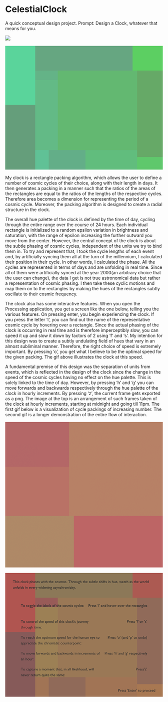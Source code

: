 # CelestialClock
A quick conceptual design project. Prompt: Design a Clock, whatever that means for you.

![](Media/Hourly-Frames.psd)

![](Media/Contrapunta-Mundi02.gif)

My clock is a rectangle packing algorithm, which allows the user to define a number of cosmic cycles of their choice, along with their length in days. It then generates a packing in a manner such that the ratios of the areas of the rectangles are equal to the ratios of the lengths of the respective cycles. Therefore area becomes a dimension for representing the period of a cosmic cycle. Moreover, the packing algorithm is designed to create a radial structure in the clock.

The overall hue palette of the clock is defined by the time of day, cycling through the entire range over the course of 24 hours. Each individual rectangle is initialized to a random epsilon variation in brightness and saturation, with the range of epsilon increasing the further outward you move from the center. However, the central concept of the clock is about the subtle phasing of cosmic cycles, independent of the units we try to bind them in. To try and represent that, I took the cycle lengths of each event and, by artificially syncing them all at the turn of the millennium, I calculated their position in their cycle. In other words, I calculated the phase. All the cycles are represented in terms of days and are unfolding in real time. Since all of them were artificially synced at the year 2000(an arbitrary choice that the user can change), the data I get is not true astronomical data but rather a representation of cosmic phasing. I then take these cyclic motions and map them on to the rectangles by making the hues of the rectangles subtly oscillate to their cosmic frequency.

The clock also has some interactive features. When you open the Processing application, you get a screen like the one below, telling you the various features. On pressing enter, you begin experiencing the clock. If you press the letter ‘l’, you can find out the name of the representative cosmic cycle by hovering over a rectangle. Since the actual phasing of the clock is occurring in real time and is therefore imperceptibly slow, you can speed it up and slow it down by factors of 2 using ‘f’ and ‘s’. My intention for this design was to create a subtly undulating field of hues that vary in an almost subliminal manner. Therefore, the right choice of speed is extremely important. By pressing ‘o’, you get what I believe to be the optimal speed for the given packing. The gif above illustrates the clock at this speed.

A fundamental premise of this design was the separation of units from events, which is reflected in the design of the clock since the change in the speed of the cosmic cycles having no effect on the hue palette. This is solely linked to the time of day. However, by pressing ‘h’ and ‘g’ you can move forwards and backwards respectively through the hue palette of the clock in hourly increments. By pressing ‘z’, the current frame gets exported as a png. The image at the top is an arrangement of such frames taken of the clock at hourly increments, starting at midnight and going till 11pm. The first gif below is a visualization of cycle packings of increasing number. The second gif is a longer demonstration of the entire flow of interaction.

![](Media/Increasing-Cosmic-Cycles.gif)

![](Media/Contrapunta-Mundi01.gif)
